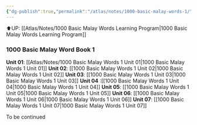 ```yaml
---
{"dg-publish":true,"permalink":"/atlas/notes/1000-basic-malay-words-1/","noteIcon":""}
---
```


⬆️UP: [[Atlas/Notes/1000 Basic Malay Words Learning Program\|1000 Basic Malay Words Learning Program]]

### 1000 Basic Malay Word Book 1
**Unit 01**: [[Atlas/Notes/1000 Basic Malay Words 1 Unit 01\|1000 Basic Malay Words 1 Unit 01]]
**Unit 02**: [[1000 Basic Malay Words 1 Unit 02\|1000 Basic Malay Words 1 Unit 02]]
**Unit 03**: [[1000 Basic Malay Words 1 Unit 03\|1000 Basic Malay Words 1 Unit 03]]
**Unit 04** :[[1000 Basic Malay Words 1 Unit 04\|1000 Basic Malay Words 1 Unit 04]]
**Unit 05**: [[1000 Basic Malay Words 1 Unit 05\|1000 Basic Malay Words 1 Unit 05]]
**Unit 06**: [[1000 Basic Malay Words 1 Unit 06\|1000 Basic Malay Words 1 Unit 06]]
**Unit 07**: [[1000 Basic Malay Words 1 Unit 07\|1000 Basic Malay Words 1 Unit 07]]

To be continued